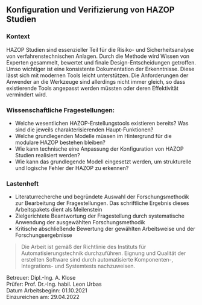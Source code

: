 ## Konfiguration und Verifizierung von HAZOP Studien

### Kontext

HAZOP Studien sind essenzieller Teil für die Risiko- und Sicherheitsanalyse von verfahrenstechnischen Anlagen. Durch die Methode wird Wissen von Experten gesammelt, bewertet und finale Design-Entscheidungen getroffen. Umso wichtiger ist eine konsistente Dokumentation der Erkenntnisse. Diese lässt sich mit modernen Tools leicht unterstützen. Die Anforderungen der Anwender an die Werkzeuge sind allerdings nicht immer gleich, so dass existierende Tools angepasst werden müssten oder deren Effektivität vermindert wird.

### Wissenschaftliche Fragestellungen:

-   Welche wesentlichen HAZOP-Erstellungstools existieren bereits? Was sind die jeweils charakterisierenden Haupt-Funktionen?
-   Welche grundlegenden Modelle müssen im Hintergrund für die modulare HAZOP bestehen bleiben?
-   Wie kann technische eine Anpassung der Konfiguration von HAZOP Studien realisiert werden?
-   Wie kann das grundlegende Modell eingesetzt werden, um strukturelle und logische Fehler der HAZOP zu erkennen?

### Lastenheft

-   Literaturrecherche und begründete Auswahl der Forschungsmethodik zur Bearbeitung der Fragestellungen. Das schriftliche Ergebnis dieses Arbeitspakets dient als Meilenstein
-   Zielgerichtete Beantwortung der Fragestellung durch systematische Anwendung der ausgewählten Forschungsmethodik
-   Kritische abschließende Bewertung der gewählten Arbeitsweise und der Forschungsergebnisse

> Die Arbeit ist gemäß der Richtlinie des Instituts für Automatisierungstechnik durchzuführen. Eignung und Qualität der erstellten Software sind durch automatisierte Komponenten-, Integrations- und Systemtests nachzuweisen.

Betreuer: Dipl.-Ing. A. Klose  
Prüfer: Prof. Dr.-Ing. habil. Leon Urbas  
Datum Arbeitsbeginn: 01.10.2021  
Einzureichen am: 29.04.2022
